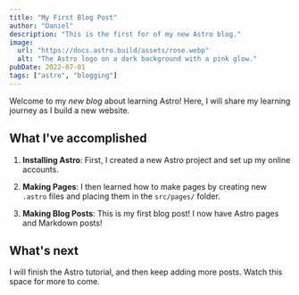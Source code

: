 ```yaml
---
title: "My First Blog Post"
author: "Daniel"
description: "This is the first for of my new Astro blog."
image:
  url: "https://docs.astro.build/assets/rose.webp"
  alt: "The Astro logo on a dark background with a pink glow."
pubDate: 2022-07-01
tags: ["astro", "blogging"]
---
```


Welcome to my _new blog_ about learning Astro! Here, I will share my learning journey as I build a new website.

## What I've accomplished

1. **Installing Astro**: First, I created a new Astro project and set up my online accounts.

2. **Making Pages**: I then learned how to make pages by creating new `.astro` files and placing them in the `src/pages/` folder.

3. **Making Blog Posts**: This is my first blog post! I now have Astro pages and Markdown posts!

## What's next

I will finish the Astro tutorial, and then keep adding more posts. Watch this space for more to come.
